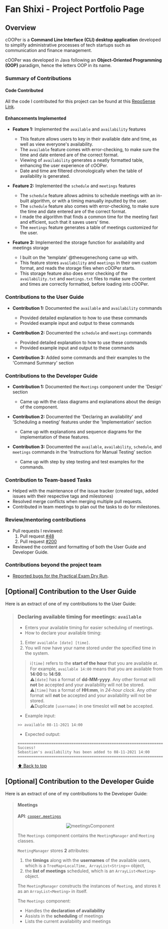 # Fan Shixi - Project Portfolio Page

## Overview
cOOPer is a **Command Line Interface (CLI) desktop application** developed to simplify administrative processes of tech startups such as communication and finance management.

cOOPer was developed in Java following an **Object-Oriented Programming (OOP)** paradigm, hence the letters OOP in its name.

### Summary of Contributions

#### Code Contributed
All the code I contributed for this project can be found at this [RepoSense Link](https://nus-cs2113-ay2122s1.github.io/tp-dashboard/?search=&sort=groupTitle&sortWithin=title&timeframe=commit&mergegroup=&groupSelect=groupByRepos&breakdown=true&checkedFileTypes=docs~functional-code~test-code~other&since=2021-09-25&tabOpen=true&tabType=authorship&tabAuthor=fansxx&tabRepo=AY2122S1-CS2113T-W13-4%2Ftp%5Bmaster%5D&authorshipIsMergeGroup=false&authorshipFileTypes=docs~functional-code~test-code&authorshipIsBinaryFileTypeChecked=false).

#### Enhancements Implemented
- **Feature 1:** Implemented the `available` and `availability` features
    - This feature allows users to key in their available date and time, as well as view everyone's availability.
    - The `available` feature comes with error-checking, to make sure the time and date entered are of the correct format.
    - Viewing of `availability` generates a neatly formatted table, enhancing the user experience of cOOPer.
    - Date and time are filtered chronologically when the table of availability is generated.

- **Feature 2:** Implemented the `schedule` and `meetings` features
    - The `schedule` feature allows admins to schedule meetings with an in-built algorithm, or with a timing manually inputted by the user.
    - The `schedule` feature also comes with error-checking, to make sure the time and date entered are of the correct format.
    - I made the algorithm that finds a common time for the meeting fast and efficient, such that it saves users' time.
    - The `meetings` feature generates a table of meetings customized for the user.

- **Feature 3:** Implemented the storage function for availability and meetings storage
  - I built on the 'template' @theeugenechong came up with.
  - This feature stores `availability` and `meetings` in their own custom format, and reads the storage files when cOOPer starts.
  - This storage feature also does error checking of the `availability.txt` and `meetings.txt` files to make sure the content and times are correctly formatted, before loading into cOOPer.

<div style="page-break-after: always;"></div>

### Contributions to the User Guide
- **Contribution 1:** Documented the `available` and `availability` commands
  - Provided detailed explanation to how to use these commands
  - Provided example input and output to these commands

- **Contribution 2:** Documented the `schedule` and `meetings` commands
  - Provided detailed explanation to how to use these commands
  - Provided example input and output to these commands

- **Contribution 3:** Added some commands and their examples to the 'Command Summary' section

### Contributions to the Developer Guide
- **Contribution 1:** Documented the `Meetings` component under the 'Design' section 
  - Came up with the class diagrams and explanations about the design of the component.

- **Contribution 2:** Documented the 'Declaring an availability' and 'Scheduling a meeting' features under the 'Implementation' section
  - Came up with explanations and sequence diagrams for the implementation of these features.

- **Contribution 3:** Documented the `available`, `availability`, `schedule`, and `meetings` commands in the 'Instructions for Manual Testing' section
  - Came up with step by step testing and test examples for the commands.

<div style="page-break-after: always;"></div>

### Contribution to Team-based Tasks
- Helped with the maintenance of the issue tracker (created tags, added issues with their respective tags and milestones)
- Resolved merge conflicts when merging multiple pull requests.
- Contributed in team meetings to plan out the tasks to do for milestones.

### Review/mentoring contributions
- Pull requests I reviewed:
  1. Pull request [#48](https://github.com/AY2122S1-CS2113T-W13-4/tp/pull/48)
  2. Pull request [#200](https://github.com/AY2122S1-CS2113T-W13-4/tp/pull/200)
- Reviewed the content and formatting of both the User Guide and Developer Guide.

### Contributions beyond the project team
- [Reported bugs for the Practical Exam Dry Run](https://github.com/fansxx/ped/issues).

<div style="page-break-after: always;"></div>

## [Optional] Contribution to the User Guide

Here is an extract of one of my contributions to the User Guide:

> ### Declaring available timing for meetings: `available`
> - Enters your available timing for easier scheduling of meetings.
> - How to declare your available timing:
>  1. Enter `available [date] [time]`.
>  2. You will now have your name stored under the specified time in the system.
>
>> ℹ️`[time]` refers to the **start of the hour** that you are available at. For example, `available 14:00` means that you are available from **14:00** to **14:59**.<br>
>> ⚠️`[date]` has a format of **dd-MM-yyyy**. Any other format will **not** be accepted and your availability will not be stored. <br>
>> ⚠️`[time]` has a format of **HH:mm**, in *24-hour clock*. Any other format will **not** be accepted and your availability will not be stored.<br>
>> ⚠️Duplicate `[username]` in one timeslot will **not** be accepted.
>
> - Example input:
> 
>```
>>> available 08-11-2021 14:00
>```
>
> - Expected output:
>
>```
>=========================================================================
>Success!
>Sebastian's availability has been added to 08-11-2021 14:00
>=========================================================================
>```
>
>[⬆️ Back to top](#whats-in-this-user-guide)

<div style="page-break-after: always;"></div>

## [Optional] Contribution to the Developer Guide

Here is an extract of one of my contributions to the Developer Guide:

> #### Meetings
>
>**API**: [`cooper.meetings`](https://github.com/AY2122S1-CS2113T-W13-4/tp/tree/master/src/main/java/cooper/meetings)
>
><p align="center">
>    <img src="developerGuideDiagrams/meetingsComponent.png" alt="meetingsComponent"><br>
></p>
>
>The `Meetings` component contains the `MeetingManager` and `Meeting` classes.
>
>`MeetingManager` stores **2** attributes:
>1. the **timings** along with the **usernames** of the available users, which is a `TreeMap<LocalTime, ArrayList<String>>` object,
>2. the **list of meetings** scheduled, which is an `ArrayList<Meeting>` object.
>
>The `MeetingManager` constructs the instances of `Meeting`, and stores it as an `ArrayList<Meeting>` in itself.
>
>The `Meetings` component:
>
>+ Handles the **declaration of availability**
>+ Assists in  the **scheduling** of meetings
>+ Lists the current availability and meetings